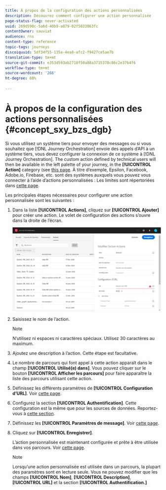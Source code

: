 ```yaml
---
title: À propos de la configuration des actions personnalisées
description: Découvrez comment configurer une action personnalisée
page-status-flag: never-activated
uuid: 269d590c-5a6d-40b9-a879-02f5033863fc
contentOwner: sauviat
audience: rns
content-type: reference
topic-tags: journeys
discoiquuid: 5df34f55-135a-4ea8-afc2-f9427ce5ae7b
translation-type: tm+mt
source-git-commit: e353d593ab2710f50a88a3715378c86c2e37b4f6
workflow-type: tm+mt
source-wordcount: '266'
ht-degree: 88%

---
```



# À propos de la configuration des actions personnalisées {#concept_sxy_bzs_dgb}

Si vous utilisez un système tiers pour envoyer des messages ou si vous souhaitez que [!DNL Journey Orchestration] envoie des appels d’API à un système tiers, vous devez configurer la connexion de ce système à [!DNL Journey Orchestration]. The custom action defined by technical users will then be available in the left palette of your journey, in the **[!UICONTROL Action]** category (see [this page](../building-journeys/about-action-activities.md). À titre d’exemple, Epsilon, Facebook, Adobe.io, Firebase, etc. sont des systèmes auxquels vous pouvez vous connecter à l’aide d’actions personnalisées : 
Les limites sont répertoriées dans [cette page](../action/custom-action-limitations.md).

Les principales étapes nécessaires pour configurer une action personnalisée sont les suivantes :

1. Dans la liste **[!UICONTROL Actions]**, cliquez sur **[!UICONTROL Ajouter]** pour créer une action. Le volet de configuration des actions s’ouvre dans la droite de l’écran.

   ![](../assets/custom2.png)

1. Saisissez le nom de l’action.

   >[!NOTE]
   >
   >N’utilisez ni espaces ni caractères spéciaux. Utilisez 30 caractères au maximum.

1. Ajoutez une description à l’action. Cette étape est facultative.
1. Le nombre de parcours qui font appel à cette action apparaît dans le champ **[!UICONTROL Utilisé(e) dans]**. Vous pouvez cliquer sur le bouton **[!UICONTROL Afficher les parcours]** pour faire apparaître la liste des parcours utilisant cette action.
1. Définissez les différents paramètres de **[!UICONTROL Configuration d’URL]**. Voir [cette page](../action/url-configuration.md).
1. Configurez la section **[!UICONTROL Authentification]**. Cette configuration est la même que pour les sources de données.  Reportez-vous à [cette section](../datasource/external-data-sources.md#section_wjp_nl5_nhb).
1. Définissez les **[!UICONTROL Paramètres de message]**. Voir [cette page](../action/defining-the-message-parameters.md).
1. Cliquez sur **[!UICONTROL Enregistrer]**.

   L’action personnalisée est maintenant configurée et prête à être utilisée dans vos parcours. Voir [cette page](../building-journeys/about-action-activities.md).

   >[!NOTE]
   >
   >Lorsqu’une action personnalisée est utilisée dans un parcours, la plupart des paramètres sont en lecture seule. Vous ne pouvez modifier que les champs **[!UICONTROL Nom]**, **[!UICONTROL Description]**, **[!UICONTROL URL]** et la section **[!UICONTROL Authentification.]**
